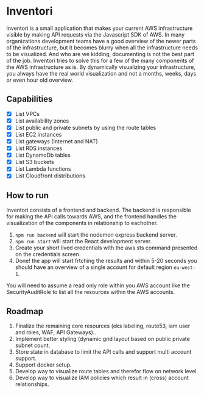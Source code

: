# Inventori

Inventori is a small application that makes your current AWS infrastructure visible by making
API requests via the Javascript SDK of AWS. In many organizations development teams have a good overview 
of the newer parts of the infrastructure, but it becomes blurry when all the infrastructure needs to be visualized.
And who are we kidding, documenting is not the best part of the job.
Inventori tries to solve this for a few of the many components of the AWS infrastructure as is.
By dynamically visualizing your infrastructure, you always have the real world visualization and not a months, weeks, days or even hour old overview.

## Capabilities
- [x] List VPCs
- [x] List availability zones
- [x] List public and private subnets by using the route tables
- [x] List EC2 instances
- [x] List gateways (Internet and NAT)
- [x] List RDS instances
- [x] List DynamoDb tables
- [x] List S3 buckets
- [x] List Lambda functions
- [x] List Cloudfront distributions

## How to run

Inventori consists of a frontend and backend. 
The backend is responsible for making the API calls towards AWS, 
and the frontend handles the visualization of the components in relationship to eachother.

1. `npm run backend` will start the nodemon express backend server.
2. `npm run start` will start the React development server.
3. Create your short lived credentials with the aws sts command presented on the credentials screen.
4. Done! the app will start frtching the results and within 5-20 seconds you should have an overview of a single account for default region `eu-west-1`.

You will need to assume a read only role within you AWS account like the SecurityAuditRole to list 
all the resources within the AWS accounts.

## Roadmap

1. Finalize the remaining core resources (eks labeling, route53, iam user and roles, WAF, API Gateways)..
2. Implement better styling (dynamic grid layout based on public private subnet count.
3. Store state in database to limit the API calls and support multi account support.
4. Support docker setup.
5. Develop way to visualize route tables and therefor flow on network level.
6. Develop way to visualize IAM policies which result in (cross) account relationships. 
